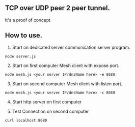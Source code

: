 ## TCP over UDP peer 2 peer tunnel.

It's a proof of concept.

## How to use.

1. Start on dedicated server communication server program.

```
node server.js
```

2. Start on first computer Mesh client with expose port.

```
node mesh.js <your server IP/dnsName here> -e 8080
```

3. Start on second computer Mesh client with listen port.

```
node mesh.js <your server IP/dnsName here> -c 8080
```

4. Start http server on first computer

5. Test Connection on second computer
```
curl localhost:8080
```
